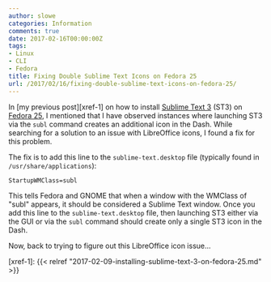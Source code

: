 ```yaml
---
author: slowe
categories: Information
comments: true
date: 2017-02-16T00:00:00Z
tags:
- Linux
- CLI
- Fedora
title: Fixing Double Sublime Text Icons on Fedora 25
url: /2017/02/16/fixing-double-sublime-text-icons-on-fedora-25/
---
```


In [my previous post][xref-1] on how to install [Sublime Text 3][link-1] (ST3) on [Fedora 25][link-2], I mentioned that I have observed instances where launching ST3 via the `subl` command creates an additional icon in the Dash. While searching for a solution to an issue with LibreOffice icons, I found a fix for this problem.

The fix is to add this line to the `sublime-text.desktop` file (typically found in `/usr/share/applications`):

    StartupWMClass=subl

This tells Fedora and GNOME that when a window with the WMClass of "subl" appears, it should be considered a Sublime Text window. Once you add this line to the `sublime-text.desktop` file, then launching ST3 either via the GUI or via the `subl` command should create only a single ST3 icon in the Dash.

Now, back to trying to figure out this LibreOffice icon issue...



[link-1]: http://www.sublimetext.com/
[link-2]: https://getfedora.org/
[xref-1]: {{< relref "2017-02-09-installing-sublime-text-3-on-fedora-25.md" >}}

